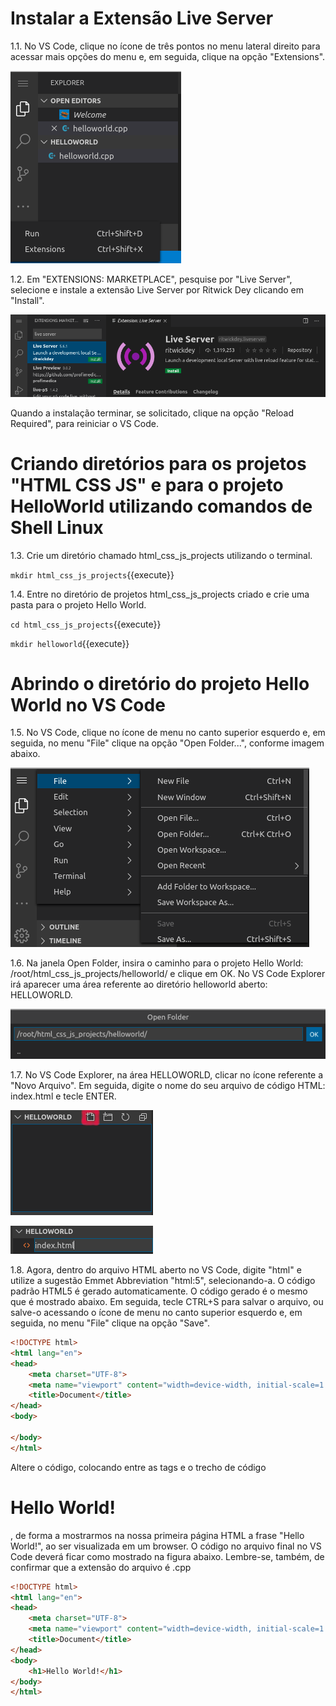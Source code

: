 # Instalar a Extensão Live Server

1.1. No VS Code, clique no ícone de três pontos no menu lateral direito para acessar mais opções do menu e, em seguida, clique na opção "Extensions".

![VS Code Menu Extensions](./assets/VSCode_menu_Extensions.png)

1.2. Em "EXTENSIONS: MARKETPLACE", pesquise por "Live Server", selecione e instale a extensão Live Server por Ritwick Dey clicando em "Install".

![VS Code Menu Extensions](./assets/VSCode_Live_Server_Extension_install.png)

Quando a instalação terminar, se solicitado, clique na opção "Reload Required", para reiniciar o VS Code.

# Criando diretórios para os projetos "HTML CSS JS" e para o projeto HelloWorld utilizando comandos de Shell Linux

1.3. Crie um diretório chamado html_css_js_projects utilizando o terminal.

`mkdir html_css_js_projects`{{execute}}

1.4. Entre no diretório de projetos html_css_js_projects criado e crie uma pasta para o projeto Hello World.

`cd html_css_js_projects`{{execute}}

`mkdir helloworld`{{execute}}

# Abrindo o diretório do projeto Hello World no VS Code

1.5. No VS Code, clique no ícone de menu no canto superior esquerdo e, em seguida, no menu "File" clique na opção "Open Folder...", conforme imagem abaixo.

![VS Code Open Folder Menu](./assets/VSCode_menu_openfolder.png)

1.6. Na janela Open Folder, insira o caminho para o projeto Hello World: /root/html_css_js_projects/helloworld/ e clique em OK. No VS Code Explorer irá aparecer uma área referente ao diretório helloworld aberto: HELLOWORLD.

![VS Code Open Folder Hello World Path](./assets/VSCode_htmlcssjs_openfolder_helloworld_path.png)

1.7. No VS Code Explorer, na área HELLOWORLD, clicar no ícone referente a "Novo Arquivo". Em seguida, digite o nome do seu arquivo de código HTML: index.html e tecle ENTER.

![VS Code Explorer HELLOWORLD New File](./assets/VSCode_helloworld_project_new_file.png)

![VS Code Explorer HELLOWORLD File Name](./assets/VSCode_helloworld_indexhtml_name.png)

1.8. Agora, dentro do arquivo HTML aberto no VS Code, digite "html" e utilize a sugestão Emmet Abbreviation "html:5", selecionando-a. O código padrão HTML5 é gerado automaticamente. O código gerado é o mesmo que é mostrado abaixo. Em seguida, tecle CTRL+S para salvar o arquivo, ou salve-o acessando o ícone de menu no canto superior esquerdo e, em seguida, no menu "File" clique na opção "Save".

```html
<!DOCTYPE html>
<html lang="en">
<head>
    <meta charset="UTF-8">
    <meta name="viewport" content="width=device-width, initial-scale=1.0">
    <title>Document</title>
</head>
<body>
    
</body>
</html>
``` 

Altere o código, colocando entre as tags <body> e </body> o trecho de código<h1> Hello World!</h1>, de forma a mostrarmos na nossa primeira página HTML a frase "Hello World!", ao ser visualizada em um browser. O código no arquivo final no VS Code deverá ficar como mostrado na figura abaixo. Lembre-se, também, de confirmar que a extensão do arquivo é .cpp

```html
<!DOCTYPE html>
<html lang="en">
<head>
    <meta charset="UTF-8">
    <meta name="viewport" content="width=device-width, initial-scale=1.0">
    <title>Document</title>
</head>
<body>
    <h1>Hello World!</h1>
</body>
</html>
``` 

